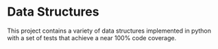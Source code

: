 # Data Structures
This project contains a variety of data structures implemented in python with a set of tests that achieve a near 100% code coverage.